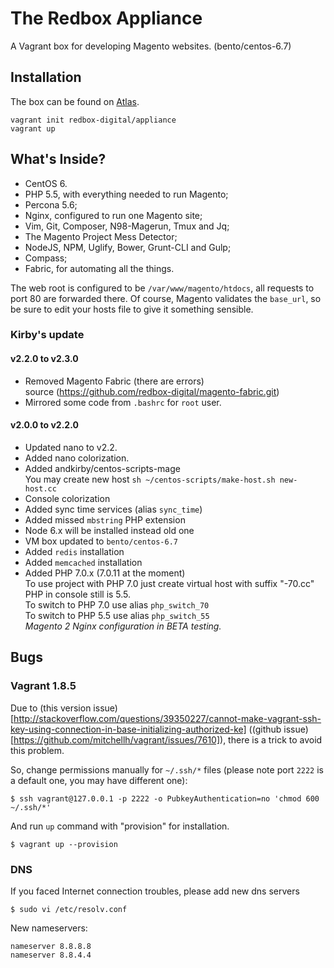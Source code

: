 # The Redbox Appliance

A Vagrant box for developing Magento websites. (bento/centos-6.7)

## Installation

The box can be found on [Atlas][atlas].

```
vagrant init redbox-digital/appliance
vagrant up
```

## What's Inside?

- CentOS 6.
- PHP 5.5, with everything needed to run Magento;
- Percona 5.6;
- Nginx, configured to run one Magento site;
- Vim, Git, Composer, N98-Magerun, Tmux and Jq;
- The Magento Project Mess Detector;
- NodeJS, NPM, Uglify, Bower, Grunt-CLI and Gulp;
- Compass;
- Fabric, for automating all the things.

The web root is configured to be `/var/www/magento/htdocs`, all requests
to port 80 are forwarded there. Of course, Magento validates the
`base_url`, so be sure to edit your hosts file to give it something
sensible.

[atlas]: https://atlas.hashicorp.com/redbox-digital/boxes/appliance

### Kirby's update

#### v2.2.0 to v2.3.0
 - Removed Magento Fabric (there are errors)<br>
 source (https://github.com/redbox-digital/magento-fabric.git)
 - Mirrored some code from `.bashrc` for `root` user.
#### v2.0.0 to v2.2.0
 - Updated nano to v2.2.
 - Added nano colorization.
 - Added andkirby/centos-scripts-mage<br>
 You may create new host `sh ~/centos-scripts/make-host.sh new-host.cc`
 - Console colorization
 - Added sync time services (alias `sync_time`)
 - Added missed `mbstring` PHP extension
 - Node 6.x will be installed instead old one
 - VM box updated to `bento/centos-6.7`
 - Added `redis` installation
 - Added `memcached` installation
 - Added PHP 7.0.x (7.0.11 at the moment)<br>
 To use project with PHP 7.0 just create virtual host with suffix "-70.cc"<br>
 PHP in console still is 5.5. <br>
 To switch to PHP 7.0 use alias `php_switch_70`<br>
 To switch to PHP 5.5 use alias `php_switch_55`<br>
 _Magento 2 Nginx configuration in BETA testing._

## Bugs
### Vagrant 1.8.5
Due to (this version issue)[http://stackoverflow.com/questions/39350227/cannot-make-vagrant-ssh-key-using-connection-in-base-initializing-authorized-ke] ((github issue)[https://github.com/mitchellh/vagrant/issues/7610]), there is a trick to avoid this problem.

So, change permissions manually for `~/.ssh/*` files (please note port `2222` is a default one, you may have different one):
```
$ ssh vagrant@127.0.0.1 -p 2222 -o PubkeyAuthentication=no 'chmod 600 ~/.ssh/*'
```
And run `up` command with "provision" for installation.
```
$ vagrant up --provision
```
### DNS
If you faced Internet connection troubles, please add new dns servers
```shell
$ sudo vi /etc/resolv.conf
```
New nameservers:
```
nameserver 8.8.8.8
nameserver 8.8.4.4
```
